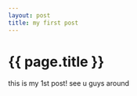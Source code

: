 ```yaml
---
layout: post
title: my first post
---
```


{{ page.title }}
================
this is my 1st post!
see u guys  around